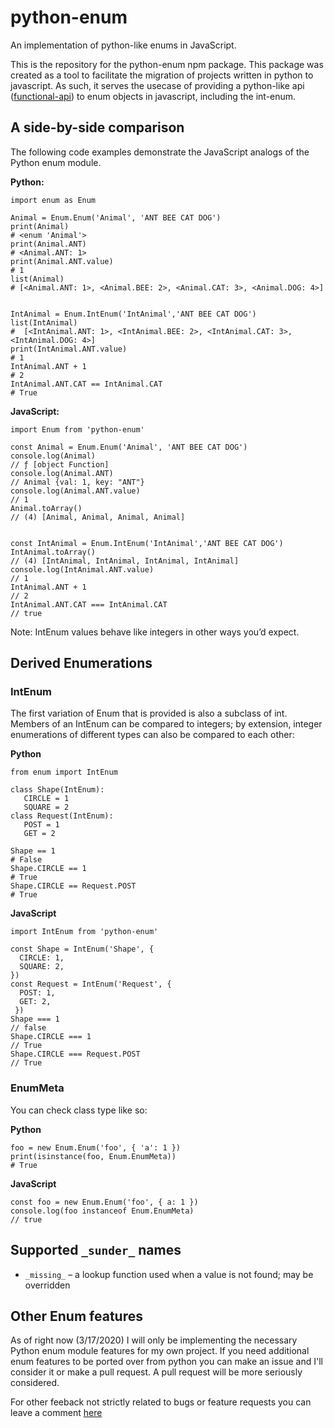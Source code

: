 # python-enum
An implementation of python-like enums in JavaScript.

This is the repository for the python-enum npm package. This package was created as a tool to facilitate the migration of projects written in python to javascript. As such, it serves the usecase of providing a python-like api ([functional-api](https://docs.python.org/3/library/enum.html#functional-api)) to enum objects in javascript, including the int-enum. 

## A side-by-side comparison

The following code examples demonstrate the JavaScript analogs of the Python enum module.

**Python:**
```
import enum as Enum

Animal = Enum.Enum('Animal', 'ANT BEE CAT DOG')
print(Animal)
# <enum 'Animal'>
print(Animal.ANT)
# <Animal.ANT: 1>
print(Animal.ANT.value)
# 1
list(Animal)
# [<Animal.ANT: 1>, <Animal.BEE: 2>, <Animal.CAT: 3>, <Animal.DOG: 4>]


IntAnimal = Enum.IntEnum('IntAnimal','ANT BEE CAT DOG')
list(IntAnimal)
#  [<IntAnimal.ANT: 1>, <IntAnimal.BEE: 2>, <IntAnimal.CAT: 3>, <IntAnimal.DOG: 4>]
print(IntAnimal.ANT.value)
# 1
IntAnimal.ANT + 1
# 2
IntAnimal.ANT.CAT == IntAnimal.CAT
# True
```

**JavaScript:**
```
import Enum from 'python-enum'

const Animal = Enum.Enum('Animal', 'ANT BEE CAT DOG')
console.log(Animal) 
// ƒ [object Function]
console.log(Animal.ANT)
// Animal {val: 1, key: "ANT"}
console.log(Animal.ANT.value)
// 1
Animal.toArray()
// (4) [Animal, Animal, Animal, Animal]


const IntAnimal = Enum.IntEnum('IntAnimal','ANT BEE CAT DOG')
IntAnimal.toArray()
// (4) [IntAnimal, IntAnimal, IntAnimal, IntAnimal]
console.log(IntAnimal.ANT.value)
// 1
IntAnimal.ANT + 1
// 2
IntAnimal.ANT.CAT === IntAnimal.CAT
// true
```

Note: IntEnum values behave like integers in other ways you’d expect. 



## Derived Enumerations

### IntEnum
The first variation of Enum that is provided is also a subclass of int. Members of an IntEnum can be compared to integers; by extension, integer enumerations of different types can also be compared to each other:

**Python**

 ```
from enum import IntEnum
 
class Shape(IntEnum):
    CIRCLE = 1
    SQUARE = 2
class Request(IntEnum):
    POST = 1
    GET = 2

Shape == 1
# False
Shape.CIRCLE == 1
# True
Shape.CIRCLE == Request.POST
# True
```

**JavaScript**
```
import IntEnum from 'python-enum'

const Shape = IntEnum('Shape', {
  CIRCLE: 1,
  SQUARE: 2,
})
const Request = IntEnum('Request', {
  POST: 1,
  GET: 2,
 })
Shape === 1
// false
Shape.CIRCLE === 1
// True
Shape.CIRCLE === Request.POST
// True
```

### EnumMeta

You can check class type like so:

**Python**
```
foo = new Enum.Enum('foo', { 'a': 1 })
print(isinstance(foo, Enum.EnumMeta))
# True
```

**JavaScript**
```
const foo = new Enum.Enum('foo', { a: 1 })
console.log(foo instanceof Enum.EnumMeta)
// true
```

## Supported `_sunder_` names

* `_missing_`  – a lookup function used when a value is not found; may be overridden

## Other Enum features

As of right now (3/17/2020) I will only be implementing the necessary Python enum module features for my own project. If you need additional enum features to be ported over from python you can make an issue and I'll consider it or make a pull request. A pull request will be more seriously considered.

For other feeback not strictly related to bugs or feature requests you can leave a comment [here](https://arcman7.github.io/en/notes/)
